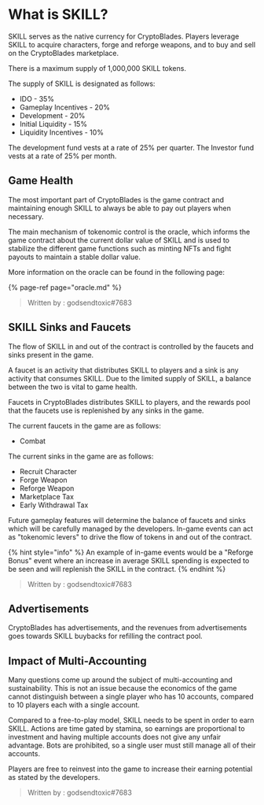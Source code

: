 # What is SKILL?

SKILL serves as the native currency for CryptoBlades. Players leverage SKILL to acquire characters, forge and reforge weapons, and to buy and sell on the CryptoBlades marketplace.

There is a maximum supply of 1,000,000 SKILL tokens.

The supply of SKILL is designated as follows:

* IDO - 35%
* Gameplay Incentives - 20%
* Development - 20%
* Initial Liquidity - 15%
* Liquidity Incentives - 10%

The development fund vests at a rate of 25% per quarter. The Investor fund vests at a rate of 25% per month.

## Game Health

The most important part of CryptoBlades is the game contract and maintaining enough SKILL to always be able to pay out players when necessary.

The main mechanism of tokenomic control is the oracle, which informs the game contract about the current dollar value of SKILL and is used to stabilize the different game functions such as minting NFTs and fight payouts to maintain a stable dollar value.

More information on the oracle can be found in the following page:

{% page-ref page="oracle.md" %}

> Written by : godsendtoxic\#7683

## SKILL Sinks and Faucets

The flow of SKILL in and out of the contract is controlled by the faucets and sinks present in the game.

A faucet is an activity that distributes SKILL to players and a sink is any activity that consumes SKILL. Due to the limited supply of SKILL, a balance between the two is vital to game health.

Faucets in CryptoBlades distributes SKILL to players, and the rewards pool that the faucets use is replenished by any sinks in the game.

The current faucets in the game are as follows:

* Combat

The current sinks in the game are as follows:

* Recruit Character
* Forge Weapon
* Reforge Weapon
* Marketplace Tax
* Early Withdrawal Tax

Future gameplay features will determine the balance of faucets and sinks which will be carefully managed by the developers. In-game events can act as "tokenomic levers" to drive the flow of tokens in and out of the contract.

{% hint style="info" %}
An example of in-game events would be a "Reforge Bonus" event where an increase in average SKILL spending is expected to be seen and will replenish the SKILL in the contract.
{% endhint %}

> Written by : godsendtoxic\#7683

## Advertisements

CryptoBlades has advertisements, and the revenues from advertisements goes towards SKILL buybacks for refilling the contract pool.

## Impact of Multi-Accounting

Many questions come up around the subject of multi-accounting and sustainability. This is not an issue because the economics of the game cannot distinguish between a single player who has 10 accounts, compared to 10 players each with a single account.

Compared to a free-to-play model, SKILL needs to be spent in order to earn SKILL. Actions are time gated by stamina, so earnings are proportional to investment and having multiple accounts does not give any unfair advantage. Bots are prohibited, so a single user must still manage all of their accounts.

Players are free to reinvest into the game to increase their earning potential as stated by the developers.

> Written by : godsendtoxic\#7683

